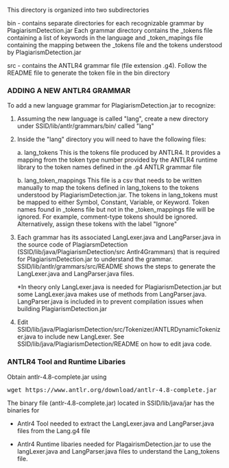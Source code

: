 This directory is organized into two subdirectories

bin - contains separate directories for each recognizable grammar by
      PlagiarismDetection.jar Each grammar directory contains
      the _tokens file containing a list of keywords in
      the language and _token_mapings file containing the mapping between the _tokens file and the tokens understood by PlagiarismDetection.jar

src - contains the ANTLR4 grammar file (file extension .g4). Follow the README 
      file to generate the token file in the bin directory

### ADDING A NEW ANTLR4 GRAMMAR

To add a new language grammar for PlagiarismDetection.jar to recognize:

1. Assuming the new language is called "lang", create a new directory
   under SSID/lib/antlr/grammars/bin/ called "lang"

2. Inside the "lang" directory you will need to have the following files:

   a. lang_tokens
      This is the tokens file produced by ANTLR4. It provides a mapping
      from the token type number provided by the ANTLR4 runtime library to
      the token names defined in the .g4 ANTLR grammar file

   b. lang_token_mappings
      This file is a csv that needs to be written manually to map
      the tokens defined in lang_tokens to the tokens understood by
      PlagiarismDetection.jar. The tokens in lang_tokens must be mapped
      to either Symbol, Constant, Variable, or Keyword. Token names found
      in _tokens file but not in the _token_mappings file will be ignored.
      For example, comment-type tokens should be ignored. Alternatively,
      assign these tokens with the label "Ignore"

3. Each grammar has its associated LangLexer.java and LangParser.java in the source code of PlagiarsmDetection (SSID/lib/java/PlagiarismDetection/src Antlr4Grammars) that is required for PlagiarismDetection.jar to understand the grammar. SSID/lib/antlr/grammars/src/README shows the steps to generate the LangLexer.java and LangParser.java files.

   *In theory only LangLexer.java is needed for PlagiarismDetection.jar but some LangLexer.java makes use of methods from LangParser.java. LangParser.java is included in to prevent compilation issues when building PlagiarismDetection.jar

4. Edit SSID/lib/java/PlagiarismDetection/src/Tokenizer/ANTLRDynamicTokenizer.java to include new LangLexer. See SSID/lib/java/PlagiarismDetection/README 
on how to edit java code.

### ANTLR4 Tool and Runtime Libaries

Obtain antlr-4.8-complete.jar using
<pre>
wget https://www.antlr.org/download/antlr-4.8-complete.jar
</pre>

The binary file (antlr-4.8-complete.jar) located in SSID/lib/java/jar
has the binaries for 
   - Antlr4 Tool needed to extract the LangLexer.java and LangParser.java files 
   from the Lang.g4 file

   - Antlr4 Runtime libaries needed for PlagairismDetection.jar to use 
   the langLexer.java and LangParser.java files to understand the Lang_tokens file.